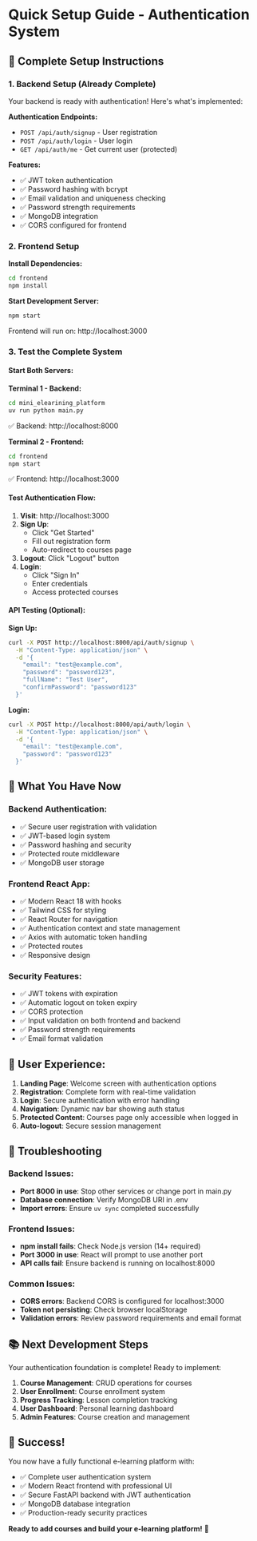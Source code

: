 # Quick Setup Guide - Authentication System

## 🚀 Complete Setup Instructions

### 1. Backend Setup (Already Complete)
Your backend is ready with authentication! Here's what's implemented:

**Authentication Endpoints:**
- `POST /api/auth/signup` - User registration
- `POST /api/auth/login` - User login  
- `GET /api/auth/me` - Get current user (protected)

**Features:**
- ✅ JWT token authentication
- ✅ Password hashing with bcrypt
- ✅ Email validation and uniqueness checking
- ✅ Password strength requirements
- ✅ MongoDB integration
- ✅ CORS configured for frontend

### 2. Frontend Setup

**Install Dependencies:**
```bash
cd frontend
npm install
```

**Start Development Server:**
```bash
npm start
```
Frontend will run on: http://localhost:3000

### 3. Test the Complete System

#### Start Both Servers:

**Terminal 1 - Backend:**
```bash
cd mini_elearining_platform
uv run python main.py
```
✅ Backend: http://localhost:8000

**Terminal 2 - Frontend:**
```bash
cd frontend  
npm start
```
✅ Frontend: http://localhost:3000

#### Test Authentication Flow:

1. **Visit**: http://localhost:3000
2. **Sign Up**: 
   - Click "Get Started"
   - Fill out registration form
   - Auto-redirect to courses page
3. **Logout**: Click "Logout" button
4. **Login**: 
   - Click "Sign In"
   - Enter credentials
   - Access protected courses

#### API Testing (Optional):

**Sign Up:**
```bash
curl -X POST http://localhost:8000/api/auth/signup \
  -H "Content-Type: application/json" \
  -d '{
    "email": "test@example.com",
    "password": "password123", 
    "fullName": "Test User",
    "confirmPassword": "password123"
  }'
```

**Login:**
```bash
curl -X POST http://localhost:8000/api/auth/login \
  -H "Content-Type: application/json" \
  -d '{
    "email": "test@example.com",
    "password": "password123"
  }'
```

## 🎯 What You Have Now

### Backend Authentication:
- ✅ Secure user registration with validation
- ✅ JWT-based login system
- ✅ Password hashing and security
- ✅ Protected route middleware
- ✅ MongoDB user storage

### Frontend React App:
- ✅ Modern React 18 with hooks
- ✅ Tailwind CSS for styling
- ✅ React Router for navigation
- ✅ Authentication context and state management
- ✅ Axios with automatic token handling
- ✅ Protected routes
- ✅ Responsive design

### Security Features:
- ✅ JWT tokens with expiration
- ✅ Automatic logout on token expiry
- ✅ CORS protection
- ✅ Input validation on both frontend and backend
- ✅ Password strength requirements
- ✅ Email format validation

## 📱 User Experience:

1. **Landing Page**: Welcome screen with authentication options
2. **Registration**: Complete form with real-time validation
3. **Login**: Secure authentication with error handling
4. **Navigation**: Dynamic nav bar showing auth status
5. **Protected Content**: Courses page only accessible when logged in
6. **Auto-logout**: Secure session management

## 🔧 Troubleshooting

### Backend Issues:
- **Port 8000 in use**: Stop other services or change port in main.py
- **Database connection**: Verify MongoDB URI in .env
- **Import errors**: Ensure `uv sync` completed successfully

### Frontend Issues:
- **npm install fails**: Check Node.js version (14+ required)
- **Port 3000 in use**: React will prompt to use another port
- **API calls fail**: Ensure backend is running on localhost:8000

### Common Issues:
- **CORS errors**: Backend CORS is configured for localhost:3000
- **Token not persisting**: Check browser localStorage
- **Validation errors**: Review password requirements and email format

## 📚 Next Development Steps

Your authentication foundation is complete! Ready to implement:

1. **Course Management**: CRUD operations for courses
2. **User Enrollment**: Course enrollment system  
3. **Progress Tracking**: Lesson completion tracking
4. **User Dashboard**: Personal learning dashboard
5. **Admin Features**: Course creation and management

## 🎉 Success!

You now have a fully functional e-learning platform with:
- ✅ Complete user authentication system
- ✅ Modern React frontend with professional UI
- ✅ Secure FastAPI backend with JWT authentication
- ✅ MongoDB database integration
- ✅ Production-ready security practices

**Ready to add courses and build your e-learning platform!** 🚀
